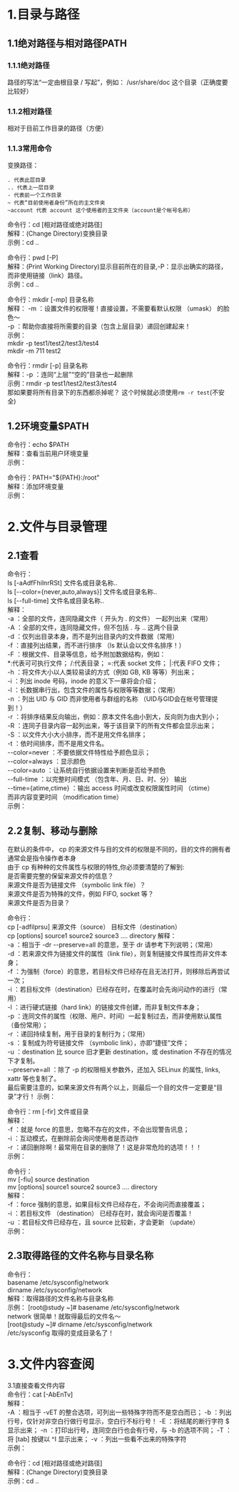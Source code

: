 1.目录与路径  
=  
1.1绝对路径与相对路径PATH  
-  
### 1.1.1绝对路径  
路径的写法“一定由根目录 / 写起”，例如： /usr/share/doc 这个目录（正确度要比较好）  

### 1.1.2相对路径  
相对于目前工作目录的路径（方便）

### 1.1.3常用命令
变换路径：
```  
. 代表此层目录
.. 代表上一层目录
- 代表前一个工作目录
~ 代表“目前使用者身份”所在的主文件夹
~account 代表 account 这个使用者的主文件夹（account是个帐号名称）
```

命令行：cd \[相对路径或绝对路径\]   
解释：(Change Directory)变换目录  
示例：cd ..   

命令行：pwd \[-P\]  
解释：(Print Working Directory)显示目前所在的目录,-P：显示出确实的路径，而非使用链接（link）路径。  
示例：cd ..   

命令行：mkdir \[-mp\] 目录名称  
解释：
-m ：设置文件的权限喔！直接设置，不需要看默认权限 （umask） 的脸色～    
-p ：帮助你直接将所需要的目录（包含上层目录）递回创建起来！  
示例：  
mkdir -p test1/test2/test3/test4  
mkdir -m 711 test2   

命令行：rmdir \[-p\] 目录名称    
解释：-p ：连同“上层”“空的”目录也一起删除  
示例：rmdir -p test1/test2/test3/test4   
那如果要将所有目录下的东西都杀掉呢？ 这个时候就必须使用`rm -r test`(不安全)

1.2环境变量$PATH
-  
命令行：echo $PATH     
解释：查看当前用户环境变量  
示例：

命令行：PATH="${PATH}:/root"     
解释：添加环境变量  
示例：


2.文件与目录管理  
=  
2.1查看  
-  
命令行：   
ls \[-aAdfFhilnrRSt\] 文件名或目录名称..  
ls \[--color={never,auto,always}\] 文件名或目录名称..  
ls \[--full-time\] 文件名或目录名称..  
解释：  
-a ：全部的文件，连同隐藏文件（ 开头为 . 的文件） 一起列出来（常用）  
-A ：全部的文件，连同隐藏文件，但不包括 . 与 .. 这两个目录  
-d ：仅列出目录本身，而不是列出目录内的文件数据（常用）  
-f ：直接列出结果，而不进行排序 （ls 默认会以文件名排序！）  
-F ：根据文件、目录等信息，给予附加数据结构，例如：  
*:代表可可执行文件； /:代表目录； =:代表 socket 文件； &#124;:代表 FIFO 文件；  
-h ：将文件大小以人类较易读的方式（例如 GB, KB 等等）列出来；  
-i ：列出 inode 号码，inode 的意义下一章将会介绍；  
-l ：长数据串行出，包含文件的属性与权限等等数据；（常用）  
-n ：列出 UID 与 GID 而非使用者与群组的名称 （UID与GID会在帐号管理提到！）  
-r ：将排序结果反向输出，例如：原本文件名由小到大，反向则为由大到小；  
-R ：连同子目录内容一起列出来，等于该目录下的所有文件都会显示出来；  
-S ：以文件大小大小排序，而不是用文件名排序；  
-t ：依时间排序，而不是用文件名。  
--color=never ：不要依据文件特性给予颜色显示；  
--color=always ：显示颜色  
--color=auto ：让系统自行依据设置来判断是否给予颜色  
--full-time ：以完整时间模式 （包含年、月、日、时、分） 输出  
--time={atime,ctime} ：输出 access 时间或改变权限属性时间 （ctime）  
而非内容变更时间 （modification time）  
示例：  

2.2复制、移动与删除  
-  
在默认的条件中， cp 的来源文件与目的文件的权限是不同的，目的文件的拥有者通常会是指令操作者本身  
由于 cp 有种种的文件属性与权限的特性,你必须要清楚的了解到:  
是否需要完整的保留来源文件的信息？  
来源文件是否为链接文件 （symbolic link file）？  
来源文件是否为特殊的文件，例如 FIFO, socket 等？  
来源文件是否为目录？  

命令行：   
cp \[-adfilprsu\] 来源文件（source） 目标文件（destination）  
cp \[options\] source1 source2 source3 .... directory
解释：  
-a ：相当于 -dr --preserve=all 的意思，至于 dr 请参考下列说明；（常用）  
-d ：若来源文件为链接文件的属性（link file），则复制链接文件属性而非文件本身；  
-f ：为强制（force）的意思，若目标文件已经存在且无法打开，则移除后再尝试一次；  
-i ：若目标文件（destination）已经存在时，在覆盖时会先询问动作的进行（常用）  
-l ：进行硬式链接（hard link）的链接文件创建，而非复制文件本身；  
-p ：连同文件的属性（权限、用户、时间）一起复制过去，而非使用默认属性（备份常用）；  
-r ：递回持续复制，用于目录的复制行为；（常用）  
-s ：复制成为符号链接文件 （symbolic link），亦即“捷径”文件；  
-u ：destination 比 source 旧才更新 destination，或 destination 不存在的情况下才复制。  
--preserve=all ：除了 -p 的权限相关参数外，还加入 SELinux 的属性, links, xattr 等也复制了。  
最后需要注意的，如果来源文件有两个以上，则最后一个目的文件一定要是“目录”才行！
示例：  


命令行：rm \[-fir\] 文件或目录   
解释：  
-f ：就是 force 的意思，忽略不存在的文件，不会出现警告讯息；  
-i ：互动模式，在删除前会询问使用者是否动作  
-r ：递回删除啊！最常用在目录的删除了！这是非常危险的选项！！！    
示例：  

命令行：  
mv \[-fiu\] source destination   
mv \[options\] source1 source2 source3 .... directory  
解释：  
-f ：force 强制的意思，如果目标文件已经存在，不会询问而直接覆盖；  
-i ：若目标文件 （destination） 已经存在时，就会询问是否覆盖！  
-u ：若目标文件已经存在，且 source 比较新，才会更新 （update）   
示例：  


2.3取得路径的文件名称与目录名称  
-  
命令行：  
basename /etc/sysconfig/network  
dirname /etc/sysconfig/network   
解释：取得路径的文件名称与目录名称  
示例：
[root@study ~]# basename /etc/sysconfig/network  
network 很简单！就取得最后的文件名～  
[root@study ~]# dirname /etc/sysconfig/network  
/etc/sysconfig 取得的变成目录名了！  


3.文件内容查阅  
=  
3.1直接查看文件内容  
命令行：cat \[-AbEnTv\]   
解释：  
-A ：相当于 -vET 的整合选项，可列出一些特殊字符而不是空白而已；
-b ：列出行号，仅针对非空白行做行号显示，空白行不标行号！
-E ：将结尾的断行字符 $ 显示出来；
-n ：打印出行号，连同空白行也会有行号，与 -b 的选项不同；
-T ：将 \[tab\] 按键以 ^I 显示出来；
-v ：列出一些看不出来的特殊字符  
示例：





命令行：cd \[相对路径或绝对路径\]   
解释：(Change Directory)变换目录  
示例：cd ..  
